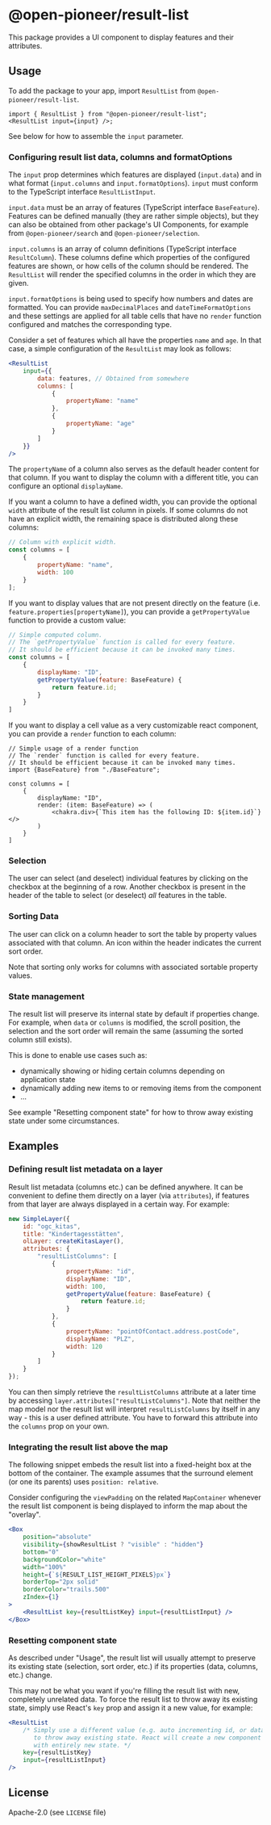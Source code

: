 # @open-pioneer/result-list

This package provides a UI component to display features and their attributes.

## Usage

To add the package to your app, import `ResultList` from `@open-pioneer/result-list`.

```tsx
import { ResultList } from "@open-pioneer/result-list";
<ResultList input={input} />;
```

See below for how to assemble the `input` parameter.

### Configuring result list data, columns and formatOptions

The `input` prop determines which features are displayed (`input.data`) and in what format (`input.columns`
and `input.formatOptions`).
`input` must conform to the TypeScript interface `ResultListInput`.

`input.data` must be an array of features (TypeScript interface `BaseFeature`).
Features can be defined manually (they are rather simple objects), but they can also be obtained from other package's UI Components,
for example from `@open-pioneer/search` and `@open-pioneer/selection`.

`input.columns` is an array of column definitions (TypeScript interface `ResultColumn`).
These columns define which properties of the configured features are shown, or how cells of the column
should be rendered.
The `ResultList` will render the specified columns in the order in which they are given.

`input.formatOptions` is being used to specify how numbers and dates are formatted. You can provide
`maxDecimalPlaces` and `dateTimeFormatOptions` and these settings are applied for all table cells that
have no `render` function configured and matches the corresponding type.

Consider a set of features which all have the properties `name` and `age`.
In that case, a simple configuration of the `ResultList` may look as follows:

```jsx
<ResultList
    input={{
        data: features, // Obtained from somewhere
        columns: [
            {
                propertyName: "name"
            },
            {
                propertyName: "age"
            }
        ]
    }}
/>
```

The `propertyName` of a column also serves as the default header content for that column.
If you want to display the column with a different title, you can configure an optional `displayName`.

If you want a column to have a defined width, you can provide the optional `width` attribute
of the result list column in pixels.
If some columns do not have an explicit width, the remaining space is distributed along these columns:

```js
// Column with explicit width.
const columns = [
    {
        propertyName: "name",
        width: 100
    }
];
```

If you want to display values that are not present directly on the feature (i.e. `feature.properties[propertyName]`),
you can provide a `getPropertyValue` function to provide a custom value:

```js
// Simple computed column.
// The `getPropertyValue` function is called for every feature.
// It should be efficient because it can be invoked many times.
const columns = [
    {
        displayName: "ID",
        getPropertyValue(feature: BaseFeature) {
            return feature.id;
        }
    }
]
```

If you want to display a cell value as a very customizable react component, you can provide a `render` function to each column:

```tsx
// Simple usage of a render function
// The `render` function is called for every feature.
// It should be efficient because it can be invoked many times.
import {BaseFeature} from "./BaseFeature";

const columns = [
    {
        displayName: "ID",
        render: (item: BaseFeature) => (
            <chakra.div>{`This item has the following ID: ${item.id}`}</>
        )
    }
]
```

### Selection

The user can select (and deselect) individual features by clicking on the checkbox at the beginning of a row.
Another checkbox is present in the header of the table to select (or deselect) _all_ features in the table.

### Sorting Data

The user can click on a column header to sort the table by property values associated with that column.
An icon within the header indicates the current sort order.

Note that sorting only works for columns with associated sortable property values.

### State management

The result list will preserve its internal state by default if properties change.
For example, when `data` or `columns` is modified, the scroll position, the selection and the sort order will remain the same (assuming the sorted column still exists).

This is done to enable use cases such as:

-   dynamically showing or hiding certain columns depending on application state
-   dynamically adding new items to or removing items from the component
-   ...

See example "Resetting component state" for how to throw away existing state under some circumstances.

## Examples

### Defining result list metadata on a layer

Result list metadata (columns etc.) can be defined anywhere.
It can be convenient to define them directly on a layer (via `attributes`), if features from that layer are always displayed in a certain way. For example:

```js
new SimpleLayer({
    id: "ogc_kitas",
    title: "Kindertagesstätten",
    olLayer: createKitasLayer(),
    attributes: {
        "resultListColumns": [
            {
                propertyName: "id",
                displayName: "ID",
                width: 100,
                getPropertyValue(feature: BaseFeature) {
                    return feature.id;
                }
            },
            {
                propertyName: "pointOfContact.address.postCode",
                displayName: "PLZ",
                width: 120
            }
        ]
    }
});
```

You can then simply retrieve the `resultListColumns` attribute at a later time by accessing `layer.attributes["resultListColumns"]`.
Note that neither the map model nor the result list will interpret `resultListColumns` by itself in any way - this is a user defined attribute.
You have to forward this attribute into the `columns` prop on your own.

### Integrating the result list above the map

The following snippet embeds the result list into a fixed-height box at the bottom of the container.
The example assumes that the surround element (or one its parents) uses `position: relative`.

Consider configuring the `viewPadding` on the related `MapContainer` whenever the result list component is being displayed
to inform the map about the "overlay".

```jsx
<Box
    position="absolute"
    visibility={showResultList ? "visible" : "hidden"}
    bottom="0"
    backgroundColor="white"
    width="100%"
    height={`${RESULT_LIST_HEIGHT_PIXELS}px`}
    borderTop="2px solid"
    borderColor="trails.500"
    zIndex={1}
>
    <ResultList key={resultListKey} input={resultListInput} />
</Box>
```

### Resetting component state

As described under "Usage", the result list will usually attempt to preserve its existing state (selection, sort order, etc.) if its properties (data, columns, etc.) change.

This may not be what you want if you're filling the result list with new, completely unrelated data.
To force the result list to throw away its existing state, simply use React's `key` prop and assign it a new value, for example:

```jsx
<ResultList
    /* Simply use a different value (e.g. auto incrementing id, or data source id, ...)
       to throw away existing state. React will create a new component behind the scenes
       with entirely new state. */
    key={resultListKey}
    input={resultListInput}
/>
```

## License

Apache-2.0 (see `LICENSE` file)
